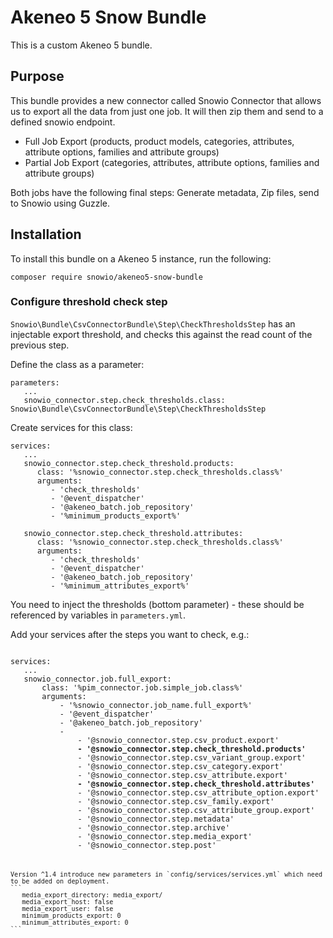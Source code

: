 Akeneo 5 Snow Bundle
=====================================

This is a custom Akeneo 5 bundle.

## Purpose

This bundle provides a new connector called Snowio Connector that allows us to export all the data from just one job. It will then zip them and send to a defined snowio endpoint.

- Full Job
Export (products, product models, categories, attributes, attribute options, families and attribute groups)
- Partial Job
Export (categories, attributes, attribute options, families and attribute groups)

Both jobs have the following final steps: Generate metadata, Zip files, send to Snowio using Guzzle.

## Installation 

To install this bundle on a Akeneo 5 instance, run the following:

`composer require snowio/akeneo5-snow-bundle`

### Configure threshold check step

`Snowio\Bundle\CsvConnectorBundle\Step\CheckThresholdsStep` has an injectable export threshold, and checks this against the read count of the previous step.

Define the class as a parameter:
```
parameters:
   ...
   snowio_connector.step.check_thresholds.class: Snowio\Bundle\CsvConnectorBundle\Step\CheckThresholdsStep
```

Create services for this class:
```
services:
   ...
   snowio_connector.step.check_threshold.products:
      class: '%snowio_connector.step.check_thresholds.class%'
      arguments:
         - 'check_thresholds'
         - '@event_dispatcher'
         - '@akeneo_batch.job_repository'
         - '%minimum_products_export%'

   snowio_connector.step.check_threshold.attributes:
      class: '%snowio_connector.step.check_thresholds.class%'
      arguments:
         - 'check_thresholds'
         - '@event_dispatcher'
         - '@akeneo_batch.job_repository'
         - '%minimum_attributes_export%'
```

You need to inject the thresholds (bottom parameter) - these should be referenced by variables in `parameters.yml`.

Add your services after the steps you want to check, e.g.:

<pre><code>
services:
   ...
   snowio_connector.job.full_export:
       class: '%pim_connector.job.simple_job.class%'
       arguments:
           - '%snowio_connector.job_name.full_export%'
           - '@event_dispatcher'
           - '@akeneo_batch.job_repository'
           -
               - '@snowio_connector.step.csv_product.export'
               <b>- '@snowio_connector.step.check_threshold.products'</b>
               - '@snowio_connector.step.csv_variant_group.export'
               - '@snowio_connector.step.csv_category.export'
               - '@snowio_connector.step.csv_attribute.export'
               <b>- '@snowio_connector.step.check_threshold.attributes'</b>
               - '@snowio_connector.step.csv_attribute_option.export'
               - '@snowio_connector.step.csv_family.export'
               - '@snowio_connector.step.csv_attribute_group.export'
               - '@snowio_connector.step.metadata'
               - '@snowio_connector.step.archive'
               - '@snowio_connector.step.media_export'
               - '@snowio_connector.step.post'
<pre><code>

Version ^1.4 introduce new parameters in `config/services/services.yml` which need to be added on deployment.
```
   media_export_directory: media_export/
   media_export_host: false
   media_export_user: false
   minimum_products_export: 0
   minimum_attributes_export: 0
```
